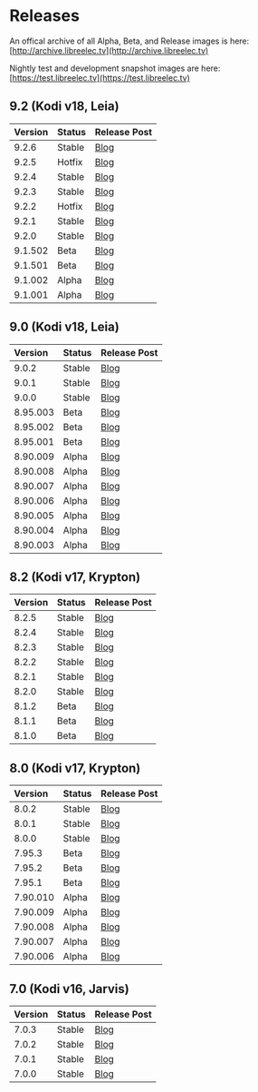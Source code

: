 # Releases

An offical archive of all Alpha, Beta, and Release images is here: [http://archive.libreelec.tv](http://archive.libreelec.tv)

Nightly test and development snapshot images are here: [https://test.libreelec.tv](https://test.libreelec.tv)

## 9.2 (Kodi v18, Leia)

| Version | Status | Release Post |
| :--- | :--- | :--- |
| 9.2.6 | Stable | [Blog](https://libreelec.tv/2020/11/libreelec-leia-9-2-6) |
| 9.2.5 | Hotfix | [Blog](https://libreelec.tv/2020/08/libreelec-leia-9-2-5) |
| 9.2.4 | Stable | [Blog](https://libreelec.tv/2020/08/libreelec-leia-9-2-4) |
| 9.2.3 | Stable | [Blog](https://libreelec.tv/2020/06/libreelec-leia-9-2-3) |
| 9.2.2 | Hotfix | [Blog](https://libreelec.tv/2020/03/libreelec-leia-9-2-2-hotfix) |
| 9.2.1 | Stable | [Blog](https://libreelec.tv/2020/03/libreelec-leia-9-2-1) |
| 9.2.0 | Stable | [Blog](https://libreelec.tv/2019/11/libreelec-leia-9-2-0) |
| 9.1.502 | Beta | [Blog](https://libreelec.tv/2019/10/libreelec-leia-9-2-beta-2) |
| 9.1.501 | Beta | [Blog](https://libreelec.tv/2019/09/libreelec-leia-9-2-beta1) |
| 9.1.002 | Alpha | [Blog](https://libreelec.tv/2019/07/libreelec-leia-9-1-002-alpha) |
| 9.1.001 | Alpha | [Blog](https://libreelec.tv/2019/06/libreelec-9-2-alpha1-rpi4b) |

## 9.0 (Kodi v18, Leia)

| Version | Status | Release Post |
| :--- | :--- | :--- |
| 9.0.2 | Stable | [Blog](https://libreelec.tv/2019/05/libreelec-leia-9-0-2-mr) |
| 9.0.1 | Stable | [Blog](https://libreelec.tv/2019/02/libreelec-leia-9-0-1-mr) |
| 9.0.0 | Stable | [Blog](https://libreelec.tv/2019/02/libreelec-leia-9-0-0-release) |
| 8.95.003 | Beta | [Blog](https://libreelec.tv/2019/01/libreelec-leia-v8-95-3-beta) |
| 8.95.002 | Beta | [Blog](https://libreelec.tv/2019/01/libreelec-leia-v8-95-2-beta) |
| 8.95.001 | Beta | [Blog](https://libreelec.tv/2018/12/libreelec-leia-v8-95-1-beta) |
| 8.90.009 | Alpha | [Blog](https://libreelec.tv/2018/12/libreelec-leia-v8-90-009-alpha) |
| 8.90.008 | Alpha | [Blog](https://libreelec.tv/2018/11/libreelec-leia-v8-90-008-alpha) |
| 8.90.007 | Alpha | [Blog](https://libreelec.tv/2018/11/libreelec-leia-v8-90-007-alpha) |
| 8.90.006 | Alpha | [Blog](https://libreelec.tv/2018/10/libreelec-leia-v8-90-006-alpha) |
| 8.90.005 | Alpha | [Blog](https://libreelec.tv/2018/09/libreelec-leia-v8-90-005-alpha) |
| 8.90.004 | Alpha | [Blog](https://libreelec.tv/2018/09/libreelec-leia-v8-90-004-alpha) |
| 8.90.003 | Alpha | [Blog](https://libreelec.tv/2018/08/libreelec-leia-v8-90-003-alpha) |

## 8.2 (Kodi v17, Krypton)

| Version | Status | Release Post |
| :--- | :--- | :--- |
| 8.2.5 | Stable | [Blog](https://libreelec.tv/2018/04/libreelec-krypton-8-2-5-mr) |
| 8.2.4 | Stable | [Blog](https://libreelec.tv/2018/03/libreelec-krypton-8-2-4-mr) |
| 8.2.3 | Stable | [Blog](https://libreelec.tv/2018/01/libreelec-krypton-8-2-3-mr) |
| 8.2.2 | Stable | [Blog](https://libreelec.tv/2017/12/libreelec-krypton-8-2-2-mr) |
| 8.2.1 | Stable | [Blog](https://libreelec.tv/2017/11/libreelec-krypton-v8-2-1-mr) |
| 8.2.0 | Stable | [Blog](https://libreelec.tv/2017/10/libreelec-krypton-8-2-0-release) |
| 8.1.2 | Beta | [Blog](https://libreelec.tv/2017/09/libreelec-krypton-v8-1-2-beta) |
| 8.1.1 | Beta | [Blog](https://libreelec.tv/2017/09/libreelec-krypton-v8-1-1-beta) |
| 8.1.0 | Beta | [Blog](https://libreelec.tv/2017/08/libreelec-krypton-v8-1-0-beta) |

## 8.0 (Kodi v17, Krypton)

| Version | Status | Release Post |
| :--- | :--- | :--- |
| 8.0.2 | Stable | [Blog](https://libreelec.tv/2017/05/libreelec-krypton-v8-0-2-mr) |
| 8.0.1 | Stable | [Blog](https://libreelec.tv/2017/03/libreelec-krypton-v8-0-1-mr) |
| 8.0.0 | Stable | [Blog](https://libreelec.tv/2017/02/libreelec-krypton-v8-0-0-release) |
| 7.95.3 | Beta | [Blog](https://libreelec.tv/2017/02/libreelec-krypton-v7-95-3-beta) |
| 7.95.2 | Beta | [Blog](https://libreelec.tv/2017/02/libreelec-krypton-v7-95-2-beta) |
| 7.95.1 | Beta | [Blog](https://libreelec.tv/2017/01/libreelec-krypton-v7-95-1-beta) |
| 7.90.010 | Alpha | [Blog](https://libreelec.tv/2016/12/libreelec-krypton-v7-90-010-alpha) |
| 7.90.009 | Alpha | [Blog](https://libreelec.tv/2016/12/libreelec-krypton-v7-90-009-alpha) |
| 7.90.008 | Alpha | [Blog](https://libreelec.tv/2016/10/libreelec-krypton-v7-90-008-alpha) |
| 7.90.007 | Alpha | [Blog](https://libreelec.tv/2016/10/libreelec-krypton-v7-90-007-alpha) |
| 7.90.006 | Alpha | [Blog](https://libreelec.tv/2016/09/libreelec-krypton-v7-90-006-alpha) |

## 7.0 (Kodi v16, Jarvis)

| Version | Status | Release Post |
| :--- | :--- | :--- |
| 7.0.3 | Stable | [Blog](https://libreelec.tv/2016/12/libreelec-jarvis-v7-0-3-mr) |
| 7.0.2 | Stable | [Blog](https://libreelec.tv/2016/06/libreelec-jarvis-v7-0-2-mr) |
| 7.0.1 | Stable | [Blog](https://libreelec.tv/2016/05/libreelec-jarvis-v7-0-1) |
| 7.0.0 | Stable | [Blog](https://libreelec.tv/2016/04/libreelec-jarvis-v7-0-0-release) |
